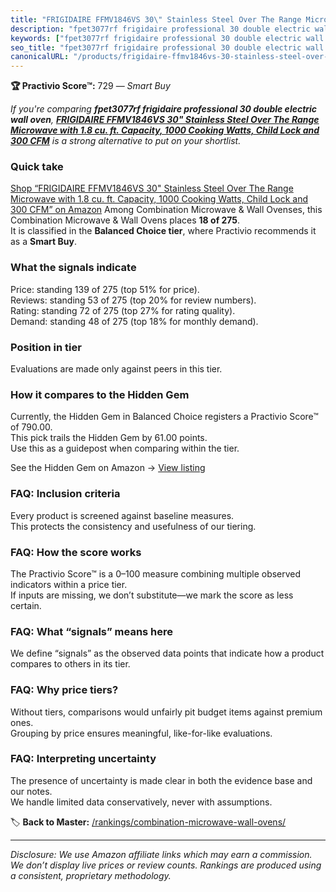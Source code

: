 ```yaml
---
title: "FRIGIDAIRE FFMV1846VS 30\" Stainless Steel Over The Range Microwave with 1.8 cu. ft. Capacity, 1000 Cooking Watts, Child Lock and 300 CFM"
description: "fpet3077rf frigidaire professional 30 double electric wall oven: Data-driven within Balanced Choice ranking using the Practivio Score™. Positioned by quality,…"
keywords: ["fpet3077rf frigidaire professional 30 double electric wall oven"]
seo_title: "fpet3077rf frigidaire professional 30 double electric wall oven — Smart Buy Balanced Choice (2025)"
canonicalURL: "/products/frigidaire-ffmv1846vs-30-stainless-steel-over-the-range-microwave-with-18-cu-ft-capacity-1000-cooking-watts-child-lock-and-300-cfm-B08747VSG3/"
---
```


**🏆 Practivio Score™:** 729 — _Smart Buy_


*If you're comparing **fpet3077rf frigidaire professional 30 double electric wall oven**, **[FRIGIDAIRE FFMV1846VS 30" Stainless Steel Over The Range Microwave with 1.8 cu. ft. Capacity, 1000 Cooking Watts, Child Lock and 300 CFM](https://www.amazon.com/dp/B08747VSG3?tag=practivio-20)** is a strong alternative to put on your shortlist.*
### Quick take
[Shop “FRIGIDAIRE FFMV1846VS 30" Stainless Steel Over The Range Microwave with 1.8 cu. ft. Capacity, 1000 Cooking Watts, Child Lock and 300 CFM” on Amazon](https://www.amazon.com/dp/B08747VSG3?tag=practivio-20)
Among Combination Microwave & Wall Ovenses, this Combination Microwave & Wall Ovens places **18 of 275**.  
It is classified in the **Balanced Choice tier**, where Practivio recommends it as a **Smart Buy**.

### What the signals indicate
Price: standing 139 of 275 (top 51% for price).  
Reviews: standing 53 of 275 (top 20% for review numbers).  
Rating: standing 72 of 275 (top 27% for rating quality).  
Demand: standing 48 of 275 (top 18% for monthly demand).

### Position in tier
Evaluations are made only against peers in this tier.

### How it compares to the Hidden Gem
Currently, the Hidden Gem in Balanced Choice registers a Practivio Score™ of 790.00.  
This pick trails the Hidden Gem by 61.00 points.  
Use this as a guidepost when comparing within the tier.  

See the Hidden Gem on Amazon → [View listing](https://www.amazon.com/dp/B07JYNPTX3?tag=practivio-20)

### FAQ: Inclusion criteria
Every product is screened against baseline measures.  
This protects the consistency and usefulness of our tiering.

### FAQ: How the score works
The Practivio Score™ is a 0–100 measure combining multiple observed indicators within a price tier.  
If inputs are missing, we don’t substitute—we mark the score as less certain.

### FAQ: What “signals” means here
We define “signals” as the observed data points that indicate how a product compares to others in its tier.

### FAQ: Why price tiers?
Without tiers, comparisons would unfairly pit budget items against premium ones.  
Grouping by price ensures meaningful, like-for-like evaluations.

### FAQ: Interpreting uncertainty
The presence of uncertainty is made clear in both the evidence base and our notes.  
We handle limited data conservatively, never with assumptions.


🏷️ **Back to Master:** [/rankings/combination-microwave-wall-ovens/](/rankings/combination-microwave-wall-ovens/)

---
_Disclosure: We use Amazon affiliate links which may earn a commission. We don’t display live prices or review counts. Rankings are produced using a consistent, proprietary methodology._

